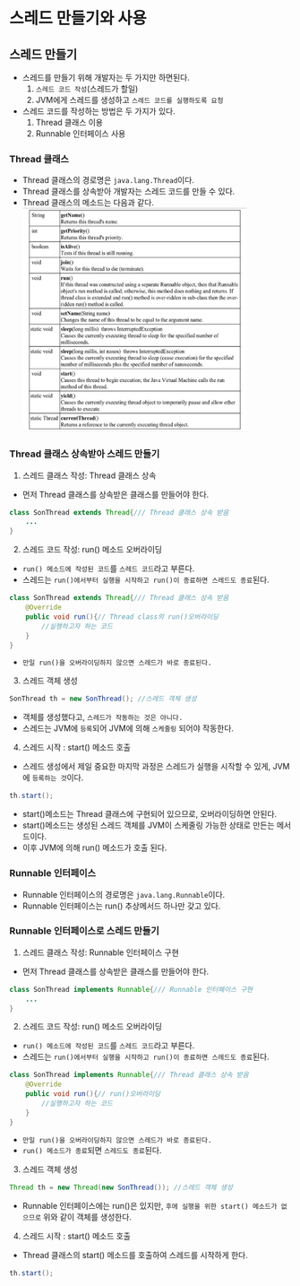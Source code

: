 # 스레드 만들기와 사용

## 스레드 만들기
- 스레드를 만들기 위해 개발자는 두 가지만 하면된다.
    1. `스레드 코드 작성`(스레드가 할일)
    2. JVM에게 스레드를 생성하고 `스레드 코드를 실행하도록 요청`
- 스레드 코드를 작성하는 방법은 두 가지가 있다.
    1. Thread 클래스 이용
    2. Runnable 인터페이스 사용

### Thread 클래스
- Thread 클래스의 경로명은 `java.lang.Thread`이다.
- Thread 클래스를 상속받아 개발자는 스레드 코드를 만들 수 있다.
- Thread 클래스의 메소드는 다음과 같다.
<br><img src="img/threadmethod.jpeg" width="400px" height="400px"></img><br/>

### Thread 클래스 상속받아 스레드 만들기
1. 스레드 클래스 작성: Thread 클래스 상속
- 먼저 Thread 클래스를 상속받은 클래스를 만들어야 한다.
```java
class SonThread extends Thread{/// Thread 클래스 상속 받음
    ...
}
```
2. 스레드 코드 작성: run() 메소드 오버라이딩
- `run() 메소드에 작성된 코드`를 `스레드 코드`라고 부른다.
- 스레드는 `run()에서부터 실행을 시작하고 run()이 종료하면 스레드도 종료`된다.
```java
class SonThread extends Thread{/// Thread 클래스 상속 받음
    @Override
    public void run(){// Thread class의 run()오버라이딩
        //실행하고자 하는 코드
    }
}
```
- `만일 run()을 오버라이딩하지 않으면 스레드가 바로 종료된다. `

3. 스레드 객체 생성
```java
SonThread th = new SonThread(); //스레드 객체 생성
```
- 객체를 생성했다고, `스레드가 작동하는 것은 아니다.` 
- 스레드는 JVM에 `등록`되어 JVM에 의해 `스케줄링` 되어야 작동한다.

4. 스레드 시작 : start() 메소드 호출
- 스레드 생성에서 제일 중요한 마지막 과정은 스레드가 실행을 시작할 수 있게, JVM에 `등록하는 것`이다.
```java
th.start();
```
- start()메소드는 Thread 클래스에 구현되어 있으므로, 오버라이딩하면 안된다.
- start()메소드는 생성된 스레드 객체를 JVM이 스케줄링 가능한 상태로 만든는 메서드이다.
- 이후 JVM에 의해 run() 메소드가 호출 된다.

### Runnable 인터페이스
- Runnable 인터페이스의 경로명은 `java.lang.Runnable`이다.
- Runnable 인터페이스는 run() 추상메서드 하나만 갖고 있다.

### Runnable 인터페이스로 스레드 만들기
1. 스레드 클래스 작성: Runnable 인터페이스 구현
- 먼저 Thread 클래스를 상속받은 클래스를 만들어야 한다.
```java
class SonThread implements Runnable{/// Runnable 인터페이스 구현
    ...
}
```
2. 스레드 코드 작성: run() 메소드 오버라이딩
- `run() 메소드에 작성된 코드`를 `스레드 코드`라고 부른다.
- 스레드는 `run()에서부터 실행을 시작하고 run()이 종료하면 스레드도 종료`된다.
```java
class SonThread implements Runnable{/// Thread 클래스 상속 받음
    @Override
    public void run(){// run()오버라이딩
        //실행하고자 하는 코드
    }
}
```
- `만일 run()을 오버라이딩하지 않으면 스레드가 바로 종료된다. `
- `run() 메소드가 종료`되면 `스레드도 종료`된다.

3. 스레드 객체 생성
```java
Thread th = new Thread(new SonThread()); //스레드 객체 생성
```
- Runnable 인터페이스에는 run()은 있지만, `후에 실행을 위한 start() 메소드가 없으므로` 위와 같이 객체를 생성한다.

4. 스레드 시작 : start() 메소드 호출
- Thread 클래스의 start() 메소드를 호출하여 스레드를 시작하게 한다.
```java
th.start();
```

